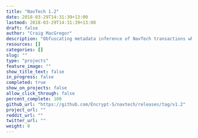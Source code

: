 ```yaml
---
title: "NavTech 1.2"
date: 2018-03-29T14:31:39+13:00
lastmod: 2018-03-29T14:31:39+13:00
draft: false
author: "Craig MacGregor"
description: "Obfuscating metadata inference of NavTech transactions when there is low transaction volume. It implements split transactions and time delayed outputs to obfuscate inference."
resources: []
categories: []
slug: ""
type: "projects"
feature_image: ""
show_title_text: false
in_progress: false
completed: true
show_on_projects: false
allow_click_through: false
percent_complete: 100
github_url: "https://github.com/Encrypt-S/navtech/releases/tag/v1.2"
project_url: ""
reddit_url: ""
twitter_url: ""
weight: 0
---
```

